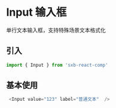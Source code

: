 # Input 输入框

单行文本输入框，支持特殊场景文本格式化

## 引入

```js
import { Input } from 'sxb-react-comp'
```

## 基本使用

```js
 <Input value="123" label="普通文本"  />
```